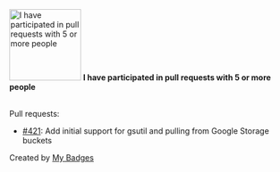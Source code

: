 <img src="https://my-badges.github.io/my-badges/pr-collaboration-5.png" alt="I have participated in pull requests with 5 or more people" title="I have participated in pull requests with 5 or more people" width="128">
<strong>I have participated in pull requests with 5 or more people</strong>
<br><br>

Pull requests:

- <a href="https://github.com/voxpupuli/puppet-archive/pull/421">#421</a>: Add initial support for gsutil and pulling from Google Storage buckets


Created by <a href="https://github.com/my-badges/my-badges">My Badges</a>